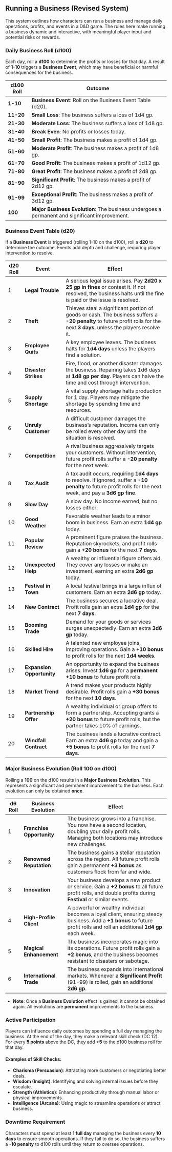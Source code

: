 ## Running a Business (Revised System)

This system outlines how characters can run a business and manage daily operations, profits, and events in a D&D game. The rules here make running a business dynamic and interactive, with meaningful player input and potential risks or rewards.

### Daily Business Roll (d100)

Each day, roll a **d100** to determine the profits or losses for that day. A result of **1-10** triggers a **Business Event**, which may have beneficial or harmful consequences for the business.

| **d100 Roll**  | **Outcome**                                                                                     |
|----------------|--------------------------------------------------------------------------------------------------|
| **1-10**       | **Business Event**: Roll on the Business Event Table (d20).                                       |
| **11-20**      | **Small Loss**: The business suffers a loss of 1d4 gp.                                            |
| **21-30**      | **Moderate Loss**: The business suffers a loss of 1d8 gp.                                         |
| **31-40**      | **Break Even**: No profits or losses today.                                                       |
| **41-50**      | **Small Profit**: The business makes a profit of 1d4 gp.                                          |
| **51-60**      | **Moderate Profit**: The business makes a profit of 1d8 gp.                                       |
| **61-70**      | **Good Profit**: The business makes a profit of 1d12 gp.                                          |
| **71-80**      | **Great Profit**: The business makes a profit of 2d8 gp.                                          |
| **81-90**      | **Significant Profit**: The business makes a profit of 2d12 gp.                                   |
| **91-99**      | **Exceptional Profit**: The business makes a profit of 3d12 gp.                                   |
| **100**        | **Major Business Evolution**: The business undergoes a permanent and significant improvement.     |

### Business Event Table (d20)

If a **Business Event** is triggered (rolling 1-10 on the d100), roll a **d20** to determine the outcome. Events add depth and challenge, requiring player intervention to resolve.

| **d20 Roll** | **Event**                          | **Effect**                                                                                                                                                        |
|--------------|------------------------------------|-------------------------------------------------------------------------------------------------------------------------------------------------------------------|
| 1            | **Legal Trouble**                  | A serious legal issue arises. Pay **2d20 x 25 gp in fines** or contest it. If not resolved, the business halts until the fine is paid or the issue is resolved.    |
| 2            | **Theft**                          | Thieves steal a significant portion of goods or cash. The business suffers a **-20 penalty** to future profit rolls for the next **3 days**, unless the players resolve it. |
| 3            | **Employee Quits**                 | A key employee leaves. The business halts for **1d4 days** unless the players find a solution.                                                                    |
| 4            | **Disaster Strikes**               | Fire, flood, or another disaster damages the business. Repairing takes 1d6 days at **1d8 gp per day**. Players can halve the time and cost through intervention.    |
| 5            | **Supply Shortage**                | A vital supply shortage halts production for 1 day. Players may mitigate the shortage by spending time and resources.                                              |
| 6            | **Unruly Customer**                | A difficult customer damages the business’s reputation. Income can only be rolled every other day until the situation is resolved.                                 |
| 7            | **Competition**                    | A rival business aggressively targets your customers. Without intervention, future profit rolls suffer a **-20 penalty** for the next week.                       |
| 8            | **Tax Audit**                      | A tax audit occurs, requiring **1d4 days** to resolve. If ignored, suffer a **-10 penalty** to future profit rolls for the next week, and pay a **3d6 gp fine**.    |
| 9            | **Slow Day**                       | A slow day. No income earned, but no losses either.                                                                                                               |
| 10           | **Good Weather**                   | Favorable weather leads to a minor boom in business. Earn an extra **1d4 gp** today.                                                                               |
| 11           | **Popular Review**                 | A prominent figure praises the business. Reputation skyrockets, and profit rolls gain a **+20 bonus** for the next **7 days**.                                      |
| 12           | **Unexpected Help**                | A wealthy or influential figure offers aid. They cover any losses or make an investment, earning an extra **2d6 gp** today.                                        |
| 13           | **Festival in Town**               | A local festival brings in a large influx of customers. Earn an extra **2d6 gp** today.                                                                            |
| 14           | **New Contract**                   | The business secures a lucrative deal. Profit rolls gain an extra **1d4 gp** for the next **7 days**.                                                              |
| 15           | **Booming Trade**                  | Demand for your goods or services surges unexpectedly. Earn an extra **3d6 gp** today.                                                                             |
| 16           | **Skilled Hire**                   | A talented new employee joins, improving operations. Gain a **+10 bonus** to profit rolls for the next **1d4 weeks**.                                              |
| 17           | **Expansion Opportunity**          | An opportunity to expand the business arises. Invest **1d6 gp** for a **permanent +10 bonus** to future profit rolls.                                              |
| 18           | **Market Trend**                   | A trend makes your products highly desirable. Profit rolls gain a **+30 bonus** for the next **10 days**.                                                          |
| 19           | **Partnership Offer**              | A wealthy individual or group offers to form a partnership. Accepting grants a **+20 bonus** to future profit rolls, but the partner takes 10% of earnings.        |
| 20           | **Windfall Contract**              | The business lands a lucrative contract. Earn an extra **4d6 gp** today and gain a **+5 bonus** to profit rolls for the next **7 days**.                           |

### Major Business Evolution (Roll 100 on d100)

Rolling a **100** on the d100 results in a **Major Business Evolution**. This represents a significant and permanent improvement to the business. Each evolution can only be obtained **once**.

| **d6 Roll**  | **Business Evolution**                                                                                                              | **Effect**                                                                                                                                                             |
|--------------|--------------------------------------------------------------------------------------------------------------------------------------|------------------------------------------------------------------------------------------------------------------------------------------------------------------------|
| 1            | **Franchise Opportunity**                                                                                                            | The business grows into a franchise. You now have a second location, doubling your daily profit rolls. Managing both locations may introduce new challenges.            |
| 2            | **Renowned Reputation**                                                                                                              | The business gains a stellar reputation across the region. All future profit rolls gain a permanent **+3 bonus** as customers flock from far and wide.                   |
| 3            | **Innovation**                                                                                                                       | Your business develops a new product or service. Gain a **+2 bonus** to all future profit rolls, and double profits during **Festival** or similar events.               |
| 4            | **High-Profile Client**                                                                                                              | A powerful or wealthy individual becomes a loyal client, ensuring steady business. Add a **+1 bonus** to future profit rolls and roll an additional **1d4 gp** each week.|
| 5            | **Magical Enhancement**                                                                                                              | The business incorporates magic into its operations. Future profit rolls gain a **+2 bonus**, and the business becomes resistant to disasters or sabotage.               |
| 6            | **International Trade**                                                                                                              | The business expands into international markets. Whenever a **Significant Profit** (91-99) is rolled, gain an additional **2d6 gp**.                                   |

- **Note**: Once a **Business Evolution** effect is gained, it cannot be obtained again. All evolutions are **permanent** improvements to the business.

### Active Participation

Players can influence daily outcomes by spending a full day managing the business. At the end of the day, they make a relevant skill check (DC 12). For every **5 points** above the DC, they add **+5** to the d100 business roll for that day.

#### Examples of Skill Checks:
- **Charisma (Persuasion)**: Attracting more customers or negotiating better deals.
- **Wisdom (Insight)**: Identifying and solving internal issues before they escalate.
- **Strength (Athletics)**: Enhancing productivity through manual labor or physical improvements.
- **Intelligence (Arcana)**: Using magic to streamline operations or attract business.

### Downtime Requirement

Characters must spend at least **1 full day** managing the business every **10 days** to ensure smooth operations. If they fail to do so, the business suffers a **-10 penalty** to d100 rolls until they return to oversee operations.